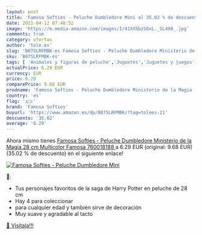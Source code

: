 ```yaml
---
layout: post
title: 'Famosa Softies - Peluche Dumbledore Mini al 35.02 % de descuento'
date: 2021-04-12 07:48:52
image: 'https://m.media-amazon.com/images/I/41XX5bzSOxL._SL400_.jpg'
comments: true
category: ofertas
author: 'tole.es'
slug: 'B07SLRFMBK-es Famosa Softies - Peluche Dumbledore Ministerio de la Magia...'
sku: 'B07SLRFMBK-es'
tags: [ 'Animales y figuras de peluche','Juguetes','Juguetes y juegos','Peluches','famosa','famosa softies','peluche', ]
actualPrice: 6.29 EUR
currency: EUR
price: 6.29
comparePrice: 9.68 EUR
prodname: 'Famosa Softies - Peluche Dumbledore Ministerio de la Magia  28 cm  Multicolor   Famosa 760018188 '
country: 'es'
flag: '🇪🇸'
brand: 'Famosa Softies'
buyurl: 'https://www.amazon.es/dp/B07SLRFMBK/?tag=tolees-21'
descuento: '35.02'
average: '6.29'
---
```


Ahora mismo tienes [Famosa Softies - Peluche Dumbledore Ministerio de la Magia  28 cm  Multicolor   Famosa 760018188 ](https://www.amazon.es/dp/B07SLRFMBK/?tag=tolees-21) a 6.29 EUR (original: 9.68 EUR) (35.02 %  de descuento) en el siguiente enlace!

[![Famosa Softies - Peluche Dumbledore Mini](https://m.media-amazon.com/images/I/41XX5bzSOxL._SL400_.jpg)](https://www.amazon.es/dp/B07SLRFMBK/?tag=tolees-21)

🔎:

- Tus personajes favoritos de la saga de Harry Potter en peluche de 28 cm
- Hay 4 para coleccionar
- para cualquier edad y también sirve de decoración
- Muy suave y agradable al tacto

[🛒 Visítala!!!](https://www.amazon.es/dp/B07SLRFMBK/?tag=tolees-21)
